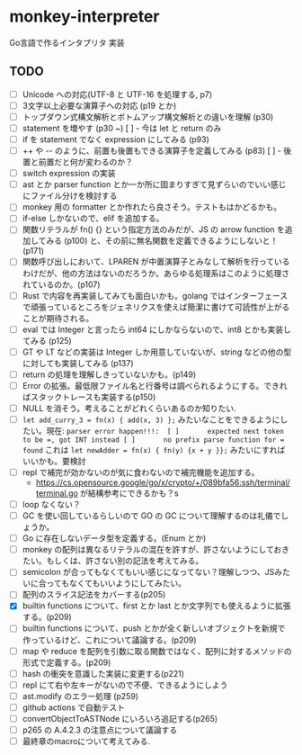 # monkey-interpreter
Go言語で作るインタプリタ 実装

## TODO
- [ ] Unicode への対応(UTF-8 と UTF-16 を処理する, p7)
- [ ] 3文字以上必要な演算子への対応 (p19 とか)
- [ ] トップダウン式構文解析とボトムアップ構文解析との違いを理解 (p30)
- [ ] statement を増やす (p30 ~)
  [ ] - 今は let と return のみ
- [ ] if を statement でなく expression にしてみる (p93)
- [ ] ++ や -- のように、前置も後置もできる演算子を定義してみる (p83)
  [ ] - 後置と前置だと何が変わるのか？
- [ ] switch expression の実装 
- [ ] ast とか parser function とか一か所に固まりすぎて見ずらいのでいい感じにファイル分けを検討する
- [ ] monkey 用の formatter とか作れたら良さそう。テストもはかどるかも。
- [ ] if-else しかないので、elif を追加する。
- [ ] 関数リテラルが fn() {} という指定方法のみだが、JS の arrow function を追加してみる (p100) と、その前に無名関数を定義できるようにしないと！(p171)
- [ ] 関数呼び出しにおいて、LPAREN が中置演算子とみなして解析を行っているわけだが、他の方法はないのだろうか。あらゆる処理系はこのように処理されているのか。(p107)
- [ ] Rust で内容を再実装してみても面白いかも。golang ではインターフェースで頑張っているところをジェネリクスを使えば簡潔に書けて可読性が上がることが期待される。
- [ ] eval では Integer と言ったら int64 にしかならないので、int8 とかも実装してみる (p125)
- [ ] GT や LT などの実装は Integer しか用意していないが、string などの他の型に対しても実装してみる (p137)
- [ ] return の処理を理解しきっていないかも。(p149)
- [ ] Error の拡張。最低限ファイル名と行番号は調べられるようにする。できればスタックトレースも実装する(p150)
- [ ] NULL を消そう。考えることがどれくらいあるのか知りたい.
- [ ] `let add_curry_3 = fn(x) { add(x, 3) };` みたいなことをできるようにしたい。現在: `parser error happen!!!: 
  [ ]       expected next token to be =, got INT instead
  [ ]       no prefix parse function for = found` これは `let newAdder = fn(x) { fn(y) {x + y }};` みたいにすればいいかも。要検討
- [ ] repl で補完が効かないのが気に食わないので補完機能を追加する。
  - https://cs.opensource.google/go/x/crypto/+/089bfa56:ssh/terminal/terminal.go が結構参考にできるかも？s
- [ ] loop なくない？        
- [ ] GC を使い回しているらしいので GO の GC について理解するのは礼儀でしょうか。
- [ ] Go に存在しないデータ型を定義する。(Enum とか)
- [ ] monkey の配列は異なるリテラルの混在を許すが、許さないようにしておきたい。もしくは、許さない別の記法を考えてみる。
- [ ] semicolon が合ってもなくてもいい感じになってない？理解しつつ、JSみたいに合ってもなくてもいいようにしてみたい。
- [ ] 配列のスライス記法をカバーする(p205)
- [x] builtin functions について、first とか last とか文字列でも使えるように拡張する。(p209)
- [ ] builtin functions について、push とかが全く新しいオブジェクトを新規で作っているけど、これについて議論する。(p209)
- [ ] map や reduce を配列を引数に取る関数ではなく、配列に対するメソッドの形式で定義する。(p209)
- [ ] hash の衝突を意識した実装に変更する(p221)
- [ ] repl にて右や左キーがないので不便、できるようにしよう
- [ ] ast.modify のエラー処理 (p259)
- [ ] github actions で自動テスト
- [ ] convertObjectToASTNode にいろいろ追記する(p265)
- [ ] p265 の A.4.2.3 の注意点について議論する
- [ ] 最終章のmacroについて考えてみる.

